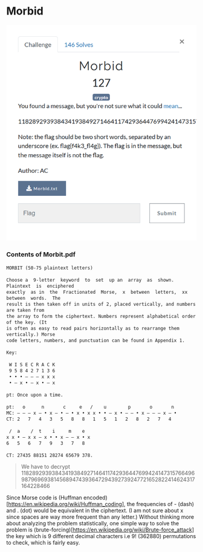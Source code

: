 # Morbid

![](Capture.PNG)

### Contents of Morbit.pdf
```
MORBIT (50-75 plaintext letters)

Choose a  9-letter  keyword  to  set  up an  array  as  shown.  Plaintext  is  enciphered
exactly  as in  the  Fractionated  Morse,  x  between  letters,  xx  between  words.  The
result is then taken off in units of 2, placed vertically, and numbers are taken from
the array to form the ciphertext. Numbers represent alphabetical order of the key. (It
is often as easy to read pairs horizontally as to rearrange them vertically.) Morse
code letters, numbers, and punctuation can be found in Appendix 1.

Key:

 W I S E C R A C K
 9 5 8 4 2 7 1 3 6
 • • • – – – x x x
 • – x • – x • – x

pt: Once upon a time.

pt:   o      n       c     e   /    u        p       o       n
MC: – – – x – • x – • – • x • x x • • – x • – – • x – – – x – •
CT: 2   7   4   3   5   8   8   1   5   1   2   8   2   7   4

 /  a    /  t    i     m    e
x x • – x x – x • • x – – x • x
6   5   6   7   9   3   7   8

CT: 27435 88151 28274 65679 378.
```

> We have to decrypt 118289293938434193849271464117429364476994241473157664969879696938145689474393647294392739247721652822414624317164228466

Since Morse code is (Huffman encoded)[https://en.wikipedia.org/wiki/Huffman_coding], the frequencies of - (dash) and . (dot) would be equivalent in the ciphertext.
(I am not sure about x since spaces are way more frequent than any letter.) Without thinking more about analyzing the problem statistically, one simple way to solve the problem is (brute-forcing)[https://en.wikipedia.org/wiki/Brute-force_attack]
the key which is 9 different decimal characters i.e 9! (362880) permutations to check, which is fairly easy.


